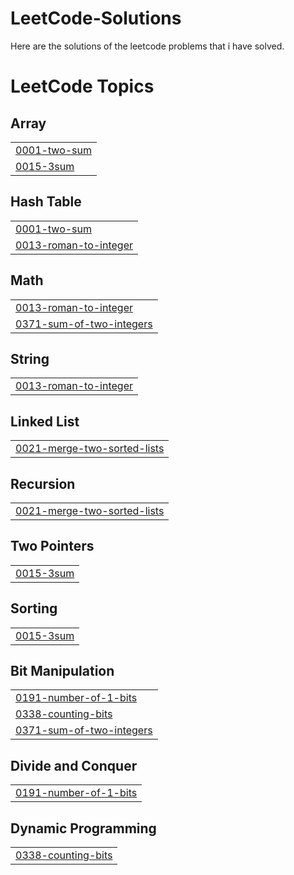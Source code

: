 # LeetCode-Solutions
Here are the solutions of the leetcode problems that i have solved.

<!---LeetCode Topics Start-->
# LeetCode Topics
## Array
|  |
| ------- |
| [0001-two-sum](https://github.com/kartikeya-negi/LeetCode-Solutions/tree/master/0001-two-sum) |
| [0015-3sum](https://github.com/kartikeya-negi/LeetCode-Solutions/tree/master/0015-3sum) |
## Hash Table
|  |
| ------- |
| [0001-two-sum](https://github.com/kartikeya-negi/LeetCode-Solutions/tree/master/0001-two-sum) |
| [0013-roman-to-integer](https://github.com/kartikeya-negi/LeetCode-Solutions/tree/master/0013-roman-to-integer) |
## Math
|  |
| ------- |
| [0013-roman-to-integer](https://github.com/kartikeya-negi/LeetCode-Solutions/tree/master/0013-roman-to-integer) |
| [0371-sum-of-two-integers](https://github.com/kartikeya-negi/LeetCode-Solutions/tree/master/0371-sum-of-two-integers) |
## String
|  |
| ------- |
| [0013-roman-to-integer](https://github.com/kartikeya-negi/LeetCode-Solutions/tree/master/0013-roman-to-integer) |
## Linked List
|  |
| ------- |
| [0021-merge-two-sorted-lists](https://github.com/kartikeya-negi/LeetCode-Solutions/tree/master/0021-merge-two-sorted-lists) |
## Recursion
|  |
| ------- |
| [0021-merge-two-sorted-lists](https://github.com/kartikeya-negi/LeetCode-Solutions/tree/master/0021-merge-two-sorted-lists) |
## Two Pointers
|  |
| ------- |
| [0015-3sum](https://github.com/kartikeya-negi/LeetCode-Solutions/tree/master/0015-3sum) |
## Sorting
|  |
| ------- |
| [0015-3sum](https://github.com/kartikeya-negi/LeetCode-Solutions/tree/master/0015-3sum) |
## Bit Manipulation
|  |
| ------- |
| [0191-number-of-1-bits](https://github.com/kartikeya-negi/LeetCode-Solutions/tree/master/0191-number-of-1-bits) |
| [0338-counting-bits](https://github.com/kartikeya-negi/LeetCode-Solutions/tree/master/0338-counting-bits) |
| [0371-sum-of-two-integers](https://github.com/kartikeya-negi/LeetCode-Solutions/tree/master/0371-sum-of-two-integers) |
## Divide and Conquer
|  |
| ------- |
| [0191-number-of-1-bits](https://github.com/kartikeya-negi/LeetCode-Solutions/tree/master/0191-number-of-1-bits) |
## Dynamic Programming
|  |
| ------- |
| [0338-counting-bits](https://github.com/kartikeya-negi/LeetCode-Solutions/tree/master/0338-counting-bits) |
<!---LeetCode Topics End-->